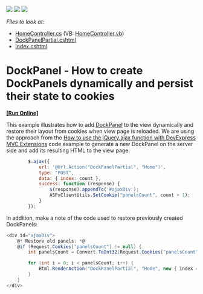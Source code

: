 <!-- default badges list -->
![](https://img.shields.io/endpoint?url=https://codecentral.devexpress.com/api/v1/VersionRange/128552432/13.2.7%2B)
[![](https://img.shields.io/badge/Open_in_DevExpress_Support_Center-FF7200?style=flat-square&logo=DevExpress&logoColor=white)](https://supportcenter.devexpress.com/ticket/details/E5133)
[![](https://img.shields.io/badge/📖_How_to_use_DevExpress_Examples-e9f6fc?style=flat-square)](https://docs.devexpress.com/GeneralInformation/403183)
<!-- default badges end -->
<!-- default file list -->
*Files to look at*:

* [HomeController.cs](./CS/Controllers/HomeController.cs) (VB: [HomeController.vb](./VB/Controllers/HomeController.vb))
* [DockPanelPartial.cshtml](./CS/Views/Home/DockPanelPartial.cshtml)
* [Index.cshtml](./CS/Views/Home/Index.cshtml)
<!-- default file list end -->
# DockPanel - How to create DockPanels dynamically and persist their state to cookies
<!-- run online -->
**[[Run Online]](https://codecentral.devexpress.com/e5133)**
<!-- run online end -->


<p>This example illustrates how to add <a href="http://documentation.devexpress.com/#AspNet/CustomDocument11439"><u>DockPanel</u></a> to the view dynamically and restore their layout from cookies when view page is reloaded. We are using the approach from the <a href="https://www.devexpress.com/Support/Center/p/E4063">How to use the jQuery.ajax function with DevExpress MVC Extensions</a> code example to generate a new DockPanel on the server side and add its resulting HTML to the view page:</p>

```js
        $.ajax({
            url: '@Url.Action("DockPanelPartial", "Home")',
            type: "POST",
            data: { index: count },
            success: function (response) {
                $(response).appendTo('#ajaxDiv');
                ASPxClientUtils.SetCookie("panelsCount", count + 1);
            }
        });
```

<p> </p><p>In addition, make a note of the code used to restore previously created DockPanels:</p>

```cs
<div id="ajaxDiv">
    @* Restore old panels: *@
    @if (Request.Cookies["panelsCount"] != null) {
        int panelsCount = Convert.ToInt32(Request.Cookies["panelsCount"].Value);

        for (int i = 0; i < panelsCount; i++) {
            Html.RenderAction("DockPanelPartial", "Home", new { index = i });
        }
    }
</div>
```

<p> </p><p></p>

<br/>


